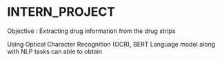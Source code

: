 # INTERN_PROJECT
Objective : Extracting drug information from the drug strips








Using Optical Character Recognition (OCR),  BERT Language model along with NLP tasks can able to obtain 
